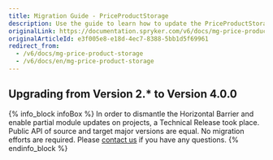 ```yaml
---
title: Migration Guide - PriceProductStorage
description: Use the guide to learn how to update the PriceProductStorage module.
originalLink: https://documentation.spryker.com/v6/docs/mg-price-product-storage
originalArticleId: e3f005e8-e18d-4ec7-8388-5bb1d5f69961
redirect_from:
  - /v6/docs/mg-price-product-storage
  - /v6/docs/en/mg-price-product-storage
---
```


## Upgrading from Version 2.* to Version 4.0.0
{% info_block infoBox %}
In order to dismantle the Horizontal Barrier and enable partial module updates on projects, a Technical Release took place. Public API of source and target major versions are equal. No migration efforts are required. Please [contact us](https://spryker.com/en/support/) if you have any questions.
{% endinfo_block %}
